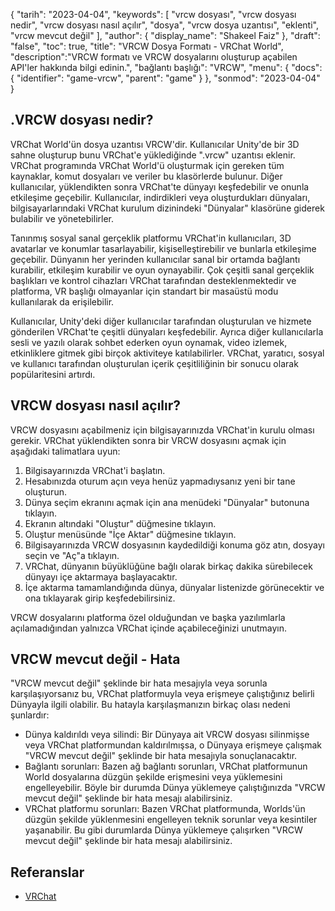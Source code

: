 {
"tarih": "2023-04-04",
  "keywords": [
"vrcw dosyası",
"vrcw dosyası nedir",
"vrcw dosyası nasıl açılır",
"dosya",
"vrcw dosya uzantısı",
"eklenti",
"vrcw mevcut değil"
],
  "author": {
"display_name": "Shakeel Faiz"
},
"draft": "false",
"toc": true,
"title": "VRCW Dosya Formatı - VRChat World",
  "description":"VRCW formatı ve VRCW dosyalarını oluşturup açabilen API'ler hakkında bilgi edinin.",
"bağlantı başlığı": "VRCW",
  "menu": {
    "docs": {
      "identifier": "game-vrcw",
      "parent": "game"
}
},
"sonmod": "2023-04-04"
}

## .VRCW dosyası nedir?

VRChat World'ün dosya uzantısı VRCW'dir. Kullanıcılar Unity'de bir 3D sahne oluşturup bunu VRChat'e yüklediğinde ".vrcw" uzantısı eklenir. VRChat programında VRChat World'ü oluşturmak için gereken tüm kaynaklar, komut dosyaları ve veriler bu klasörlerde bulunur. Diğer kullanıcılar, yüklendikten sonra VRChat'te dünyayı keşfedebilir ve onunla etkileşime geçebilir. Kullanıcılar, indirdikleri veya oluşturdukları dünyaları, bilgisayarlarındaki VRChat kurulum dizinindeki "Dünyalar" klasörüne giderek bulabilir ve yönetebilirler.

Tanınmış sosyal sanal gerçeklik platformu VRChat'in kullanıcıları, 3D avatarlar ve konumlar tasarlayabilir, kişiselleştirebilir ve bunlarla etkileşime geçebilir. Dünyanın her yerinden kullanıcılar sanal bir ortamda bağlantı kurabilir, etkileşim kurabilir ve oyun oynayabilir. Çok çeşitli sanal gerçeklik başlıkları ve kontrol cihazları VRChat tarafından desteklenmektedir ve platforma, VR başlığı olmayanlar için standart bir masaüstü modu kullanılarak da erişilebilir.

Kullanıcılar, Unity'deki diğer kullanıcılar tarafından oluşturulan ve hizmete gönderilen VRChat'te çeşitli dünyaları keşfedebilir. Ayrıca diğer kullanıcılarla sesli ve yazılı olarak sohbet ederken oyun oynamak, video izlemek, etkinliklere gitmek gibi birçok aktiviteye katılabilirler. VRChat, yaratıcı, sosyal ve kullanıcı tarafından oluşturulan içerik çeşitliliğinin bir sonucu olarak popülaritesini artırdı.

## VRCW dosyası nasıl açılır?

VRCW dosyasını açabilmeniz için bilgisayarınızda VRChat'in kurulu olması gerekir. VRChat yüklendikten sonra bir VRCW dosyasını açmak için aşağıdaki talimatlara uyun:

1. Bilgisayarınızda VRChat'i başlatın.
2. Hesabınızda oturum açın veya henüz yapmadıysanız yeni bir tane oluşturun.
3. Dünya seçim ekranını açmak için ana menüdeki "Dünyalar" butonuna tıklayın.
4. Ekranın altındaki "Oluştur" düğmesine tıklayın.
5. Oluştur menüsünde "İçe Aktar" düğmesine tıklayın.
6. Bilgisayarınızda VRCW dosyasının kaydedildiği konuma göz atın, dosyayı seçin ve "Aç"a tıklayın.
7. VRChat, dünyanın büyüklüğüne bağlı olarak birkaç dakika sürebilecek dünyayı içe aktarmaya başlayacaktır.
8. İçe aktarma tamamlandığında dünya, dünyalar listenizde görünecektir ve ona tıklayarak girip keşfedebilirsiniz.

VRCW dosyalarını platforma özel olduğundan ve başka yazılımlarla açılamadığından yalnızca VRChat içinde açabileceğinizi unutmayın.

## VRCW mevcut değil - Hata

"VRCW mevcut değil" şeklinde bir hata mesajıyla veya sorunla karşılaşıyorsanız bu, VRChat platformuyla veya erişmeye çalıştığınız belirli Dünyayla ilgili olabilir. Bu hatayla karşılaşmanızın birkaç olası nedeni şunlardır:

- Dünya kaldırıldı veya silindi: Bir Dünyaya ait VRCW dosyası silinmişse veya VRChat platformundan kaldırılmışsa, o Dünyaya erişmeye çalışmak "VRCW mevcut değil" şeklinde bir hata mesajıyla sonuçlanacaktır.
- Bağlantı sorunları: Bazen ağ bağlantı sorunları, VRChat platformunun World dosyalarına düzgün şekilde erişmesini veya yüklemesini engelleyebilir. Böyle bir durumda Dünya yüklemeye çalıştığınızda "VRCW mevcut değil" şeklinde bir hata mesajı alabilirsiniz.
- VRChat platformu sorunları: Bazen VRChat platformunda, Worlds'ün düzgün şekilde yüklenmesini engelleyen teknik sorunlar veya kesintiler yaşanabilir. Bu gibi durumlarda Dünya yüklemeye çalışırken "VRCW mevcut değil" şeklinde bir hata mesajı alabilirsiniz.

## Referanslar
* [VRChat](https://en.wikipedia.org/wiki/VRChat)


